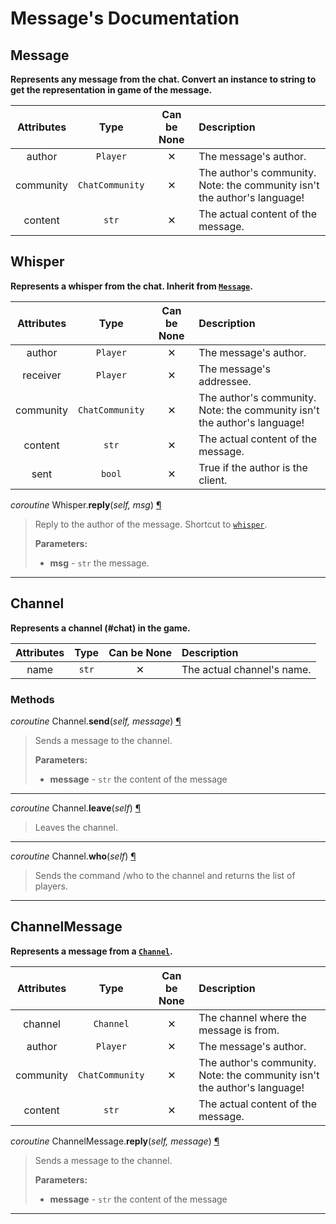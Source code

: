 # Message's Documentation

## Message
**Represents any message from the chat.
Convert an instance to string to get the representation in game of the message.**

| Attributes | Type | Can be None | Description |
| :-: | :-: | :-: | :-- |
| author | `Player` | ✕ |  The message's author. |
| community | `ChatCommunity` | ✕ |  The author's community. Note: the community isn't the author's language! |
| content | `str` | ✕ |  The actual content of the message. |

## Whisper
**Represents a whisper from the chat.
Inherit from [`Message`](Message.md#Message).**

| Attributes | Type | Can be None | Description |
| :-: | :-: | :-: | :-- |
| author | `Player` | ✕ |  The message's author. |
| receiver | `Player` | ✕ |  The message's addressee. |
| community | `ChatCommunity` | ✕ |  The author's community. Note: the community isn't the author's language! |
| content | `str` | ✕ |  The actual content of the message. |
| sent | `bool` | ✕ |  True if the author is the client. |

_coroutine_ Whisper.**reply**(_self, msg_) <a id="Whisper.reply" href="#Whisper.reply">¶</a>
>
>Reply to the author of the message. Shortcut to [`whisper`](#Client.whisper).
>
>__Parameters:__
> * **msg** - `str` the message.

---

## Channel
**Represents a channel (#chat) in the game.**

| Attributes | Type | Can be None | Description |
| :-: | :-: | :-: | :-- |
| name | `str` | ✕ |  The actual channel's name. |


### Methods
_coroutine_ Channel.**send**(_self, message_) <a id="Channel.send" href="#Channel.send">¶</a>
>
>Sends a message to the channel.
>
>__Parameters:__
> * **message** - `str` the content of the message

---

_coroutine_ Channel.**leave**(_self_) <a id="Channel.leave" href="#Channel.leave">¶</a>
>
>Leaves the channel.
---

_coroutine_ Channel.**who**(_self_) <a id="Channel.who" href="#Channel.who">¶</a>
>
>Sends the command /who to the channel and returns the list of players.
---

## ChannelMessage
**Represents a message from a [`Channel`](#channel).**

| Attributes | Type | Can be None | Description |
| :-: | :-: | :-: | :-- |
| channel | `Channel` | ✕ |  The channel where the message is from. |
| author | `Player` | ✕ |  The message's author. |
| community | `ChatCommunity` | ✕ |  The author's community. Note: the community isn't the author's language! |
| content | `str` | ✕ |  The actual content of the message. |

_coroutine_ ChannelMessage.**reply**(_self, message_) <a id="ChannelMessage.reply" href="#ChannelMessage.reply">¶</a>
>
>Sends a message to the channel.
>
>__Parameters:__
> * **message** - `str` the content of the message

---

